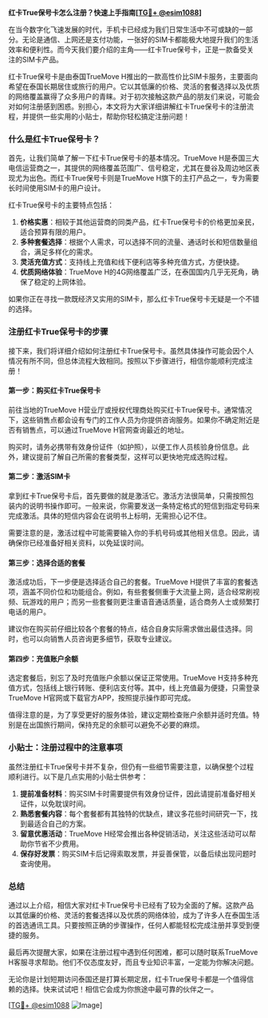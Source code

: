 **红卡True保号卡怎么注册？快速上手指南[[TG💪+ @esim1088](https://t.me/s/esim1088)]**

在当今数字化飞速发展的时代，手机卡已经成为我们日常生活中不可或缺的一部分。无论是通信、上网还是支付功能，一张好的SIM卡都能极大地提升我们的生活效率和便利性。而今天我们要介绍的主角——红卡True保号卡，正是一款备受关注的SIM卡产品。

红卡True保号卡是由泰国TrueMove H推出的一款高性价比SIM卡服务，主要面向希望在泰国长期居住或旅行的用户。它以其低廉的价格、灵活的套餐选择以及优质的网络覆盖赢得了众多用户的青睐。对于初次接触这款产品的朋友们来说，可能会对如何注册感到困惑。别担心，本文将为大家详细讲解红卡True保号卡的注册流程，并提供一些实用的小贴士，帮助你轻松搞定注册问题！

### 什么是红卡True保号卡？

首先，让我们简单了解一下红卡True保号卡的基本情况。TrueMove H是泰国三大电信运营商之一，其提供的网络覆盖范围广、信号稳定，尤其在曼谷及周边地区表现尤为出色。而红卡True保号卡则是TrueMove H旗下的主打产品之一，专为需要长时间使用SIM卡的用户设计。

红卡True保号卡的主要特点包括：

1. **价格实惠**：相较于其他运营商的同类产品，红卡True保号卡的价格更加亲民，适合预算有限的用户。
2. **多种套餐选择**：根据个人需求，可以选择不同的流量、通话时长和短信数量组合，满足多样化的需求。
3. **灵活充值方式**：支持线上充值和线下便利店等多种充值方式，方便快捷。
4. **优质网络体验**：TrueMove H的4G网络覆盖广泛，在泰国国内几乎无死角，确保了稳定的上网体验。

如果你正在寻找一款既经济又实用的SIM卡，那么红卡True保号卡无疑是一个不错的选择。

### 注册红卡True保号卡的步骤

接下来，我们将详细介绍如何注册红卡True保号卡。虽然具体操作可能会因个人情况有所不同，但总体流程大致相同。按照以下步骤进行，相信你能顺利完成注册！

#### 第一步：购买红卡True保号卡

前往当地的TrueMove H营业厅或授权代理商处购买红卡True保号卡。通常情况下，这些销售点都会设有专门的工作人员为你提供咨询服务。如果你不确定附近是否有销售点，可以通过TrueMove H官网查询最近的地址。

购买时，请务必携带有效身份证件（如护照），以便工作人员核验身份信息。此外，建议提前了解自己所需的套餐类型，这样可以更快地完成选购过程。

#### 第二步：激活SIM卡

拿到红卡True保号卡后，首先要做的就是激活它。激活方法很简单，只需按照包装内的说明书操作即可。一般来说，你需要发送一条特定格式的短信到指定号码来完成激活。具体的短信内容会在说明书上标明，无需担心记不住。

需要注意的是，激活过程中可能需要输入你的手机号码或其他相关信息。因此，请确保你已经准备好相关资料，以免延误时间。

#### 第三步：选择合适的套餐

激活成功后，下一步便是选择适合自己的套餐。TrueMove H提供了丰富的套餐选项，涵盖不同价位和功能组合。例如，有些套餐侧重于大流量上网，适合经常刷视频、玩游戏的用户；而另一些套餐则更注重语音通话质量，适合商务人士或频繁打电话的用户。

建议你在购买前仔细比较各个套餐的特点，结合自身实际需求做出最佳选择。同时，也可以向销售人员咨询更多细节，获取专业建议。

#### 第四步：充值账户余额

选定套餐后，别忘了及时充值账户余额以保证正常使用。TrueMove H支持多种充值方式，包括线上银行转账、便利店支付等。其中，线上充值最为便捷，只需登录TrueMove H官网或下载官方APP，按照提示操作即可完成。

值得注意的是，为了享受更好的服务体验，建议定期检查账户余额并适时充值。特别是在出国旅行期间，保持充足的余额可以避免不必要的麻烦。

### 小贴士：注册过程中的注意事项

虽然注册红卡True保号卡并不复杂，但仍有一些细节需要注意，以确保整个过程顺利进行。以下是几点实用的小贴士供参考：

1. **提前准备材料**：购买SIM卡时需要提供有效身份证件，因此请提前准备好相关证件，以免耽误时间。
2. **熟悉套餐内容**：每个套餐都有其独特的优缺点，建议多花些时间研究一下，找到最适合自己的方案。
3. **留意优惠活动**：TrueMove H经常会推出各种促销活动，关注这些活动可以帮助你节省不少费用。
4. **保存好发票**：购买SIM卡后记得索取发票，并妥善保管，以备后续出现问题时查询使用。

### 总结

通过以上介绍，相信大家对红卡True保号卡已经有了较为全面的了解。这款产品以其低廉的价格、灵活的套餐选择以及优质的网络体验，成为了许多人在泰国生活的首选通讯工具。只要按照正确的步骤操作，任何人都能轻松完成注册并享受到便捷的服务。

最后再次提醒大家，如果在注册过程中遇到任何困难，都可以随时联系TrueMove H客服寻求帮助。他们不仅态度友好，而且专业知识丰富，一定能为你解决问题。

无论你是计划短期访问泰国还是打算长期定居，红卡True保号卡都是一个值得信赖的选择。快来试试吧！相信它会成为你旅途中最可靠的伙伴之一。

[[TG💪+ @esim1088](https://t.me/s/esim1088) ![Image](https://i.postimg.cc/4NQfJmqS/Snipaste-2025-05-13-00-14-12.png)]